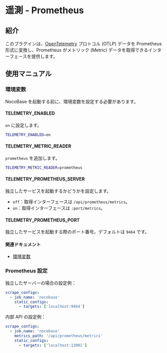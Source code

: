 # 遥測 - Prometheus

<PluginInfo name="telemetry-prometheus" licenseBundled="enterprise"></PluginInfo>

## 紹介

このプラグインは、<a href="https://opentelemetry.io/docs/specs/otlp/" target="_blank">OpenTelemetry</a> プロトコル (OTLP) データを Prometheus 形式に変換し、Prometheus がメトリック (Metric) データを取得できるインターフェースを提供します。

## 使用マニュアル

### 環境変数

NocoBase を起動する前に、環境変数を設定する必要があります。

#### TELEMETRY_ENABLED

`on` に設定します。

```bash
TELEMETRY_ENABLED=on
```

#### TELEMETRY_METRIC_READER

`prometheus` を追加します。

```bash
TELEMETRY_METRIC_READER=prometheus
```

#### TELEMETRY_PROMETHEUS_SERVER

独立したサービスを起動するかどうかを設定します。

- `off`：取得インターフェースは `/api/prometheus/metrics`。
- `on`：取得インターフェースは `:port/metrics`。

#### TELEMETRY_PROMETHEUS_PORT

独立したサービスを起動する際のポート番号。デフォルトは `9464` です。

#### 関連ドキュメント

- [環境変数](../../welcome/getting-started/env.md#telemetry_enabled)

### Prometheus 設定

独立したサーバーの場合の設定例：

```yaml
scrape_configs:
  - job_name: 'nocobase'
    static_configs:
      - targets: ['localhost:9464']
```

内部 API の設定例：

```yaml
scrape_configs:
  - job_name: 'nocobase'
    metrics_path: '/api/prometheus/metrics'
    static_configs:
      - targets: ['localhost:13001']
```

